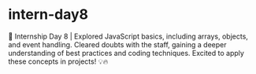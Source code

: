 # intern-day8
🚀 Internship Day 8 | Explored JavaScript basics, including arrays, objects, and event handling. Cleared doubts with the staff, gaining a deeper understanding of best practices and coding techniques. Excited to apply these concepts in projects! 💡🔥
